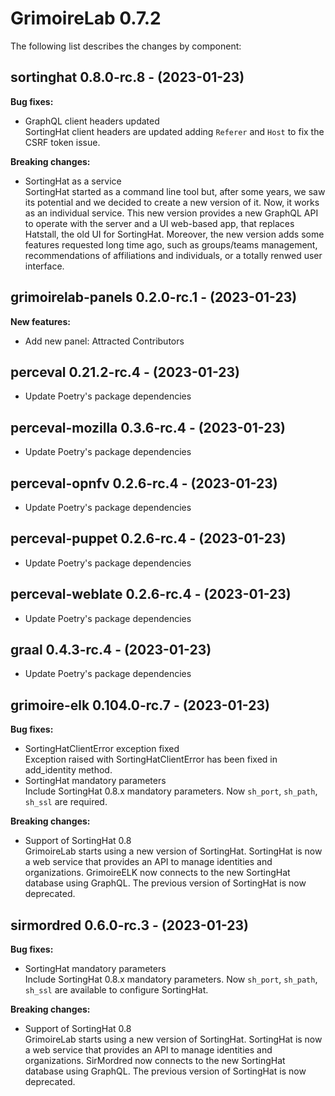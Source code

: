 # GrimoireLab 0.7.2
The following list describes the changes by component:



## sortinghat 0.8.0-rc.8 - (2023-01-23)

**Bug fixes:**

 * GraphQL client headers updated\
   SortingHat client headers are updated adding `Referer` and `Host` to
   fix the CSRF token issue.

**Breaking changes:**

 * SortingHat as a service\
   SortingHat started as a command line tool but, after some years, we
   saw its potential and we decided to create a new version of it. Now,
   it works as an individual service.  This new version provides a new
   GraphQL API to operate with the server and a UI web-based app, that
   replaces Hatstall, the old UI for SortingHat.  Moreover, the new
   version adds some features requested long time ago, such as
   groups/teams management, recommendations of affiliations and
   individuals, or a totally renwed user interface.


## grimoirelab-panels 0.2.0-rc.1 - (2023-01-23)

**New features:**

 * Add new panel: Attracted Contributors

  ## perceval 0.21.2-rc.4 - (2023-01-23)
  
  * Update Poetry's package dependencies
  ## perceval-mozilla 0.3.6-rc.4 - (2023-01-23)
  
  * Update Poetry's package dependencies
  ## perceval-opnfv 0.2.6-rc.4 - (2023-01-23)
  
  * Update Poetry's package dependencies
  ## perceval-puppet 0.2.6-rc.4 - (2023-01-23)
  
  * Update Poetry's package dependencies
  ## perceval-weblate 0.2.6-rc.4 - (2023-01-23)
  
  * Update Poetry's package dependencies
  ## graal 0.4.3-rc.4 - (2023-01-23)
  
  * Update Poetry's package dependencies
## grimoire-elk 0.104.0-rc.7 - (2023-01-23)

**Bug fixes:**

 * SortingHatClientError exception fixed\
   Exception raised with SortingHatClientError has been fixed in
   add_identity method.
 * SortingHat mandatory parameters\
   Include SortingHat 0.8.x mandatory parameters. Now `sh_port`,
   `sh_path`, `sh_ssl` are required.

**Breaking changes:**

 * Support of SortingHat 0.8\
   GrimoireLab starts using a new version of SortingHat.  SortingHat is
   now a web service that provides an API to manage identities and
   organizations. GrimoireELK now connects to the new SortingHat database
   using GraphQL.  The previous version of SortingHat is now deprecated.

## sirmordred 0.6.0-rc.3 - (2023-01-23)

**Bug fixes:**

 * SortingHat mandatory parameters\
   Include SortingHat 0.8.x mandatory parameters. Now `sh_port`,
   `sh_path`, `sh_ssl` are available to configure SortingHat.

**Breaking changes:**

 * Support of SortingHat 0.8\
   GrimoireLab starts using a new version of SortingHat.  SortingHat is
   now a web service that provides an API to manage identities and
   organizations. SirMordred now connects to the new SortingHat database
   using GraphQL.  The previous version of SortingHat is now deprecated.

